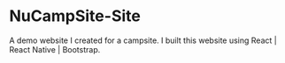 # NuCampSite-Site

A demo website I created for a campsite. I built this website using React | React Native | Bootstrap.

